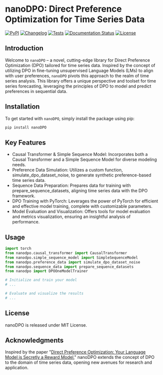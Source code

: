 
# nanoDPO: Direct Preference Optimization for Time Series Data

[![PyPI](https://img.shields.io/pypi/v/nanoDPO.svg)](https://pypi.org/project/nanoDPO/)
[![Changelog](https://img.shields.io/github/v/release/jamesliu/nanoDPO?include_prereleases&label=changelog)](https://github.com/jamesliu/nanoDPO/releases)
[![Tests](https://github.com/jamesliu/nanoDPO/workflows/Test/badge.svg)](https://github.com/jamesliu/nanoDPO/actions?query=workflow%3ATest)
[![Documentation Status](https://readthedocs.org/projects/nanoDPO/badge/?version=stable)](http://nanoDPO.readthedocs.org/en/stable/?badge=stable)
[![License](https://img.shields.io/badge/license-Apache%202.0-blue.svg)](https://github.com/jamesliu/nanoDPO/blob/main/LICENSE)

## Introduction
Welcome to `nanoDPO` – a novel, cutting-edge library for Direct Preference Optimization (DPO) tailored for time series data. Inspired by the concept of utilizing DPO in fine-tuning unsupervised Language Models (LMs) to align with user preferences, `nanoDPO` pivots this approach to the realm of time series analysis. This library offers a unique perspective and toolset for time series forecasting, leveraging the principles of DPO to model and predict preferences in sequential data.

## Installation
To get started with `nanoDPO`, simply install the package using pip:

```bash
pip install nanoDPO
```

## Key Features

* Causal Transformer & Simple Sequence Model: Incorporates both a Causal Transformer and a Simple Sequence Model for diverse modeling needs.
* Preference Data Simulation: Utilizes a custom function, simulate_dpo_dataset_noise, to generate synthetic preference-based time series data.
* Sequence Data Preparation: Prepares data for training with prepare_sequence_datasets, aligning time series data with the DPO framework.
* DPO Training with PyTorch: Leverages the power of PyTorch for efficient and effective model training, complete with customizable parameters.
* Model Evaluation and Visualization: Offers tools for model evaluation and metrics visualization, ensuring an insightful analysis of performance.

## Usage
```python
import torch
from nanodpo.causal_transformer import CausalTransformer
from nanodpo.simple_sequence_model import SimpleSequenceModel
from nanodpo.preference_data import simulate_dpo_dataset_noise
from nanodpo.sequence_data import prepare_sequence_datasets
from nanodpo import DPOOneModelTrainer

# Initialize and train your model
# ...

# Evaluate and visualize the results
# ...
```

## License

nanoDPO is released under MIT License.

## Acknowledgments

Inspired by the paper "[Direct Preference Optimization: Your Language Model is Secretly a Reward Model](https://arxiv.org/abs/2305.18290)," nanoDPO extends the concept of DPO to the domain of time series data, opening new avenues for research and application.